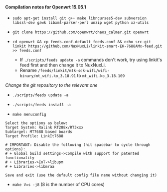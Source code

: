 #### Compilation notes for Openwrt 15.05.1

- `sudo apt-get install git g++ make libncurses5-dev subversion libssl-dev gawk libxml-parser-perl unzip wget python xz-utils`

- `git clone https://github.com/openwrt/chaos_calmer.git openwrt`

- `cd openwrt && cp feeds.conf.default feeds.conf && echo src-git linkit https://github.com/NuxNuxLi/linkit-smart-EK-7688AMx-feed.git >> feeds.conf`

  - If `./scripts/feeds update -a` commands don't work, try using linkit's feed first and then change it to NuxNuxLi.
  - Rename `/feeds/linkit/mtk-sdk-wifi/wifi-binary/mt_wifi.ko_3.18.91` to `mt_wifi.ko_3.18.109`

*Change the git repository to the relevant one*

- `./scripts/feeds update -a`

- `./scripts/feeds install -a`

- `make menuconfig`

```
Select the options as below:
Target System: Ralink RT288x/RT3xxx
Subtarget: MT7688 based boards
Target Profile: LinkIt7688

# IMPORTANT: Disable the following (hit spacebar to cycle through options):
# + Global build settings->Compile with support for patented functionality
# + Libraries->IoT->libupm
# + Libraries->libmraa

Save and exit (use the default config file name without changing it)
```

- `make V=s -j8` (8 is the number of CPU cores)
